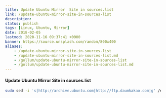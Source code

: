 ```yaml
---
title: Update Ubuntu Mirror  Site in sources.list
link: /update-ubuntu-mirror-site-in-sources-list
description: 
status: publish
tags: [Linux, Ubuntu, Mirror]
date: 2018-02-05
lastmod: 2020-11-16 09:37:41 +0900
banner: https://source.unsplash.com/random/800x400
aliases:
    - /update-ubuntu-mirror-site-in-sources-list
    - /update-ubuntu-mirror-site-in-sources-list.md
    - /gollum/update-ubuntu-mirror-site-in-sources-list
    - /gollum/update-ubuntu-mirror-site-in-sources-list.md
---
```


#### Update Ubuntu Mirror  Site in sources.list

```bash
sudo sed -i 's|http://archive.ubuntu.com|http://ftp.daumkakao.com|g' /etc/apt/sources.list
```

<!--more-->